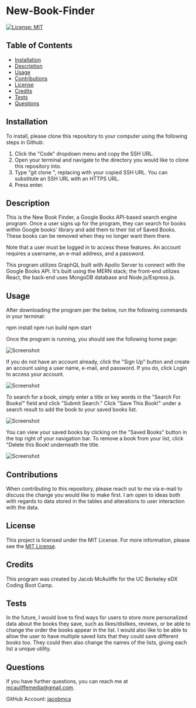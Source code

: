 # New-Book-Finder
[![License: MIT](https://img.shields.io/badge/License-MIT-yellow.svg)](https://opensource.org/licenses/MIT)
## Table of Contents
* [Installation](#installation)
* [Description](#description)
* [Usage](#usage)
* [Contributions](#contributions)
* [License](#license)
* [Credits](#credits)
* [Tests](#tests)
* [Questions](#questions)

## Installation
To install, please clone this repository to your computer using the following steps in Github:

1. Click the "Code" dropdown menu and copy the SSH URL.
2. Open your terminal and navigate to the directory you would like to clone this repository into.
3. Type "git clone <paste SSH URL>", replacing <paste SSH URL> with your copied SSH URL. You can substitute an SSH URL with an HTTPS URL.
4. Press enter.

## Description

This is the New Book Finder, a Google Books API-based search engine program. Once a user signs up for the program, they can search for books within Google books' library and add them to their list of Saved Books. These books can be removed when they no longer want them there.

Note that a user must be logged in to access these features. An account requires a username, an e-mail address, and a password.

This program utilizes GraphQL built with Apollo Server to connect with the Google Books API. It's built using the MERN stack; the front-end utilizes React, the back-end uses MongoDB database and Node.js/Express.js.

## Usage

After downloading the program per the below, run the following commands in your terminal:

npm install
npm run build
npm start

Once the program is running, you should see the following home page:

![Screenshot](public/screenshot1.png)

If you do not have an account already, click the "Sign Up" button and create an account using a user name, e-mail, and password. If you do, click Login to access your account.

![Screenshot](public/screenshot2.png)

To search for a book, simply enter a title or key words in the "Search For Books!" field and click "Submit Search." Click "Save This Book!" under a search result to add the book to your saved books list.

![Screenshot](public/screenshot3.png)

You can view your saved books by clicking on the "Saved Books" button in the top right of your navigation bar. To remove a book from your list, click "Delete this Book! underneath the title.

![Screenshot](public/screenshot3.png)

## Contributions
When contributing to this repository, please reach out to me via e-mail to discuss the change you would like to make first. I am open to ideas both with regards to data stored in the tables and alterations to user interaction with the data.

## License
This project is licensed under the MIT License. For more information, please see the [MIT License](https://opensource.org/licenses/MIT).

## Credits
This program was created by Jacob McAuliffe for the UC Berkeley eDX Coding Boot Camp.

## Tests
In the future, I would love to find ways for users to store more personalized data about the books they save, such as likes/dislikes, reviews, or be able to change the order the books appear in the list. I would also like to be able to allow the user to have multiple saved lists that they could save different books too. They could then also change the names of the lists, giving each list a unique utility.

## Questions
If you have further questions, you can reach me at [mcauliffemedia@gmail.com](mailto:mcauliffemedia@gmail.com).

GitHub Account: [jacobmca](https://github.com/jacobmca)

